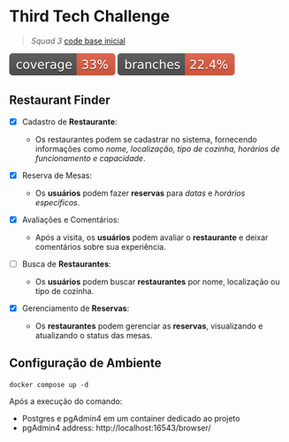 
# Third Tech Challenge
> _Squad 3_ [code base inicial](https://github.com/DiegoRFerraz/third-tech-challenge)

![Coverage](./badges/jacoco.svg)
![Branches](./badges/branches.svg)

## Restaurant Finder

- [x] Cadastro de **Restaurante**:  
  - Os restaurantes podem se cadastrar no sistema, fornecendo informações como _nome, localização, tipo de cozinha, horários de funcionamento e capacidade_.

- [x] Reserva de Mesas:  
  - Os **usuários** podem fazer **reservas** para _datas_ e _horários específicos_.

- [x] Avaliações e Comentários:  
  - Após a visita, os **usuários** podem avaliar o **restaurante** e deixar comentários sobre sua experiência.

- [ ] Busca de **Restaurantes**:  
  - Os **usuários** podem buscar **restaurantes** por nome, localização ou tipo de cozinha.

- [x] Gerenciamento de **Reservas**:  
  - Os **restaurantes** podem gerenciar as **reservas**, visualizando e atualizando o status das mesas.

## Configuração de Ambiente
```docker
docker compose up -d
```

Após a execução do comando:
- Postgres e pgAdmin4 em um container dedicado ao projeto
- pgAdmin4 address: http://localhost:16543/browser/

